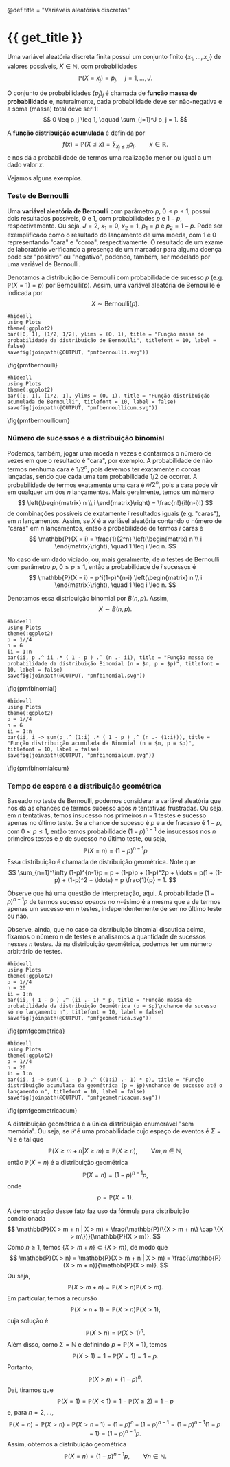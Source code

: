 @def title = "Variáveis aleatórias discretas"

# {{ get_title }}

Uma variável aleatória discreta finita possui um conjunto finito $\{x_1, \ldots, x_J\}$ de valores possíveis, $K\in \mathbb{N}$, com probabilidades
$$
\mathbb{P}(X = x_j) = p_j, \quad j = 1, \ldots, J.
$$

O conjunto de probabilidades $\{p_j\}_j$ é chamada de **função massa de probabilidade** e, naturalmente, cada probabilidade deve ser não-negativa e a soma (massa) total deve ser 1:
$$
0 \leq p_j \leq 1, \qquad \sum_{j=1}^J p_j = 1.
$$

A **função distribuição acumulada** é definida por
$$
  f(x) = \mathbb{P}(X \leq x) = \sum_{x_j \leq x} p_j, \qquad x\in \mathbb{R}.
$$
e nos dá a probabilidade de termos uma realização menor ou igual a um dado valor $x$.

Vejamos alguns exemplos.

### Teste de Bernoulli

Uma **variável aleatória de Bernoulli** com parâmetro $p$, $0\leq p \leq 1$, possui dois resultados possíveis, $0$ e $1$, com probabilidades $p$ e $1-p$, respectivamente. Ou seja, $J = 2$, $x_1 = 0$, $x_2 = 1$, $p_1 = p$ e $p_2 = 1 - p$. Pode ser exemplificado como o resultado do lançamento de uma moeda, com $1$ e $0$ representando "cara" e "coroa", respectivamente. O resultado de um exame de laboratório verificando a presença de um marcador para alguma doença pode ser "positivo" ou "negativo", podendo, também, ser modelado por uma variável de Bernoulli.

Denotamos a distribuição de Bernoulli com probabilidade de sucesso $p$ (e.g. $\mathbb{P}(X = 1) = p$) por $\mathrm{Bernoulli}(p)$. Assim, uma variável aleatória de Bernouille é indicada por
$$
X \sim \mathrm{Bernoulli}(p).
$$

```julia:pmfbernoulli
#hideall
using Plots
theme(:ggplot2)
bar([0, 1], [1/2, 1/2], ylims = (0, 1), title = "Função massa de probabilidade da distribuição de Bernoulli", titlefont = 10, label = false)
savefig(joinpath(@OUTPUT, "pmfbernoulli.svg"))
```
\fig{pmfbernoulli}

```julia:pmfbernoullicum
#hideall
using Plots
theme(:ggplot2)
bar([0, 1], [1/2, 1], ylims = (0, 1), title = "Função distribuição acumulada de Bernoulli", titlefont = 10, label = false)
savefig(joinpath(@OUTPUT, "pmfbernoullicum.svg"))
```
\fig{pmfbernoullicum}

### Número de sucessos e a distribuição binomial

Podemos, também, jogar uma moeda $n$ vezes e contarmos o número de vezes em que o resultado é "cara", por exemplo. A probabilidade de não termos nenhuma cara é $1/2^n$, pois devemos ter exatamente $n$ coroas lançadas, sendo que cada uma tem probabilidade 1/2 de ocorrer. A probabilidade de termos exatamente uma cara é $n/2^n$, pois a cara pode vir em qualquer um dos $n$ lançamentos. Mais geralmente, temos um número
$$
  \left(\begin{matrix} n \\ i \end{matrix}\right) = \frac{n!}{i!(n-i)!}
$$
de combinações possíveis de exatamente $i$ resultados iguais (e.g. "caras"), em $n$ lançamentos. Assim, se $X$ é a variável aleatória contando o número de "caras" em $n$ lançamentos, então a probabilidade de termos $i$ caras é
$$
  \mathbb{P}(X = i) = \frac{1}{2^n} \left(\begin{matrix} n \\ i \end{matrix}\right), \quad 1 \leq i \leq n.
$$

No caso de um dado viciado, ou, mais geralmente, de $n$ testes de Bernoulli com parâmetro $p$, $0\leq p \leq 1$, então a probabilidade de $i$ sucessos é
$$
  \mathbb{P}(X = i) = p^i(1-p)^{n-i} \left(\begin{matrix} n \\ i \end{matrix}\right), \quad 1 \leq i \leq n.
$$

Denotamos essa distribuição binomial por $B(n, p)$. Assim,
$$
X \sim B(n, p).
$$

```julia:pmfbinomial
#hideall
using Plots
theme(:ggplot2)
p = 1//4
n = 6
ii = 1:n
bar(ii, p .^ ii .* ( 1 - p ) .^ (n .- ii), title = "Função massa de probabilidade da distribuição Binomial (n = $n, p = $p)", titlefont = 10, label = false)
savefig(joinpath(@OUTPUT, "pmfbinomial.svg"))
```
\fig{pmfbinomial}

```julia:pmfbinomialcum
#hideall
using Plots
theme(:ggplot2)
p = 1//4
n = 6
ii = 1:n
bar(ii, i -> sum(p .^ (1:i) .* ( 1 - p ) .^ (n .- (1:i))), title = "Função distribuição acumulada da Binomial (n = $n, p = $p)", titlefont = 10, label = false)
savefig(joinpath(@OUTPUT, "pmfbinomialcum.svg"))
```
\fig{pmfbinomialcum}

### Tempo de espera e a distribuição geométrica

Baseado no teste de Bernoulli, podemos considerar a variável aleatória que nos dá as chances de termos sucesso após $n$ tentativas frustradas. Ou seja, em $n$ tentativas, temos insucesso nos primeiros $n-1$ testes e sucesso apenas no último teste. Se a chance de sucesso é $p$ e a de fracasso é $1-p$, com $0 < p \leq 1$, então temos probabilidade $(1-p)^{n-1}$ de insucessos nos $n$ primeiros testes e $p$ de sucesso no último teste, ou seja,
$$
\mathbb{P}(X = n) = (1-p)^{n-1}p
$$
Essa distribuição é chamada de distribuição geométrica. Note que
$$
  \sum_{n=1}^\infty (1-p)^{n-1}p = p + (1-p)p + (1-p)^2p + \ldots = p(1 + (1-p) + (1-p)^2 + \ldots) = p \frac{1}{p} = 1.
$$

Observe que há uma questão de interpretação, aqui. A probabilidade $(1-p)^{n-1}p$ de termos sucesso *apenas* no $n$-ésimo é a mesma que a de termos apenas um sucesso em $n$ testes, independentemente de ser no último teste ou não.

Observe, ainda, que no caso da distribuição binomial discutida acima, fixamos o número $n$ de testes e analisamos a quantidade de sucessos nesses $n$ testes. Já na distribuição geométrica, podemos ter um número arbitrário de testes.

```julia:pmfgeometrica
#hideall
using Plots
theme(:ggplot2)
p = 1//4
n = 20
ii = 1:n
bar(ii, ( 1 - p ) .^ (ii .- 1) * p, title = "Função massa de probabilidade da distribuição Geométrica (p = $p)\nchance de sucesso só no lançamento n", titlefont = 10, label = false)
savefig(joinpath(@OUTPUT, "pmfgeometrica.svg"))
```
\fig{pmfgeometrica}

```julia:pmfgeometricacum
#hideall
using Plots
theme(:ggplot2)
p = 1//4
n = 20
ii = 1:n
bar(ii, i -> sum(( 1 - p ) .^ ((1:i) .- 1) * p), title = "Função distribuição acumulada da geométrica (p = $p)\nchance de sucesso até o lançamento n", titlefont = 10, label = false)
savefig(joinpath(@OUTPUT, "pmfgeometricacum.svg"))
```
\fig{pmfgeometricacum}

A distribuição geométrica é a única distribuição enumerável "sem memória". Ou seja, se $\mathcal{P}$ é uma probabilidade cujo espaço de eventos é $\Sigma = \mathbb{N}$ e é tal que
$$
\mathbb{P}(X \geq m + n | X \geq m) = \mathbb{P}(X \geq n), \qquad \forall m, n \in \mathbb{N},
$$
então $\mathbb{P}(X = n)$ é a distribuição geométrica
$$
\mathbb{P}(X = n) = (1 - p)^{n-1}p,
$$
onde
$$
p = \mathbb{P}(X = 1).
$$

A demonstração desse fato faz uso da fórmula para distribuição condicionada
$$
\mathbb{P}(X > m + n | X > m) = \frac{\mathbb{P}(\{X > m + n\} \cap \{X > m\})}{\mathbb{P}(X > m)}.
$$
Como $n \geq 1$, temos $\{X > m + n\} \subset \{X > m\}$, de modo que
$$
\mathbb{P}(X > n) = \mathbb{P}(X > m + n | X > m) = \frac{\mathbb{P}(X > m + n)}{\mathbb{P}(X > m)}.
$$
Ou seja,
$$
\mathbb{P}(X > m + n) = \mathbb{P}(X > n)\mathbb{P}(X > m).
$$
Em particular, temos a recursão
$$
\mathbb{P}(X > n + 1) = \mathbb{P}(X > n)\mathbb{P}(X > 1),
$$
cuja solução é
$$
\mathbb{P}(X > n) = \mathbb{P}(X > 1)^n.
$$
Além disso, como $\Sigma = \mathbb{N}$ e definindo $p = \mathbb{P}(X = 1)$, temos
$$
\mathbb{P}(X > 1) = 1 - \mathbb{P}(X = 1) = 1 - p.
$$
Portanto,
$$
\mathbb{P}(X > n) = (1 - p)^n.
$$
Daí, tiramos que
$$
\mathbb{P}(X = 1) = \mathbb{P}(X < 1) = 1 - \mathbb{P}(X \geq 2) = 1 - p
$$
e, para $n = 2, \ldots,$
$$
\mathbb{P}(X = n) = \mathbb{P}(X > n) - \mathbb{P}(X > n - 1) = (1 - p)^n - (1 - p)^{n - 1} = (1 - p)^{n - 1}(1 - p - 1) = (1 - p)^{n - 1}p.
$$
Assim, obtemos a distribuição geométrica
$$
\mathbb{P}(X = n) = (1 - p)^{n - 1}p, \qquad \forall n\in \mathbb{N}.
$$
